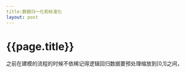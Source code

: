```yaml
---
title:数据归一化和标准化
layout: post
---
```


{{page.title}}
===================

之前在建模的流程的时候不依稀记得逻辑回归数据要预处理缩放到[0,1]之间，
